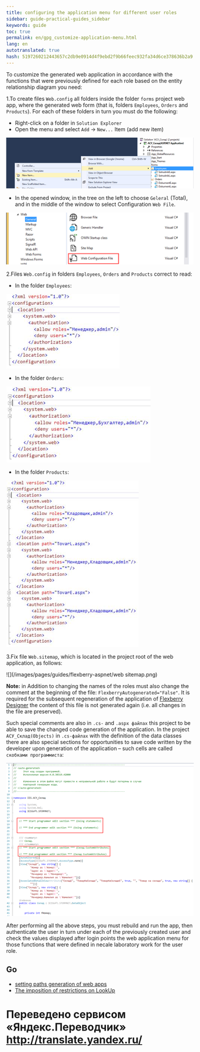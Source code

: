 ```yaml
--- 
title: configuring the application menu for different user roles 
sidebar: guide-practical-guides_sidebar 
keywords: guide 
toc: true 
permalink: en/gpg_customize-application-menu.html 
lang: en 
autotranslated: true 
hash: 5197260212443657c2db9e0914d4f9ebd2f9b66feec932fa34d6ce378636b2a9 
--- 
```


To customize the generated web application in accordance with the functions that were previously defined for each role based on the entity relationship diagram you need: 

1.To create files `Web.config` all folders inside the folder `forms` project web app, where the generated web form (that is, folders `Employees`, `Orders` and `Products`). For each of these folders in turn you must do the following: 

* Right-click on a folder in `Solution Explorer` 
* Open the menu and select `Add` -> `New...` Item (add new item) 

![](/images/pages/guides/flexberry-aspnet/add-new-item.png) 

* In the opened window, in the tree on the left to choose `Geleral` (Total), and in the middle of the window to select Configuration `Web File`. 

![](/images/pages/guides/flexberry-aspnet/configuration-file.png) 

2.Files `Web.config` in folders `Employees`, `Orders` and `Products` correct to read: 

* In the folder `Employees`: 

![](/images/pages/guides/flexberry-aspnet/employees-config.jpg) 

* In the folder `Orders`: 

![](/images/pages/guides/flexberry-aspnet/orders-config.jpg) 

* In the folder `Products`: 

![](/images/pages/guides/flexberry-aspnet/products-config.jpg) 

3.Fix file `Web.sitemap`, which is located in the project root of the web application, as follows: 

![](/images/pages/guides/flexberry-aspnet/web sitemap.png) 

__Note:__ in Addition to changing the names of the roles must also change the comment at the beginning of the file: `FlexberryAutogenerated="False"`. It is required for the subsequent regeneration of the application of [Flexberry Designer](fd_landing_page.html) the content of this file is not generated again (i.e. all changes in the file are preserved). 

Such special comments are also in `.cs-` and `.aspx файлах` this project to be able to save the changed code generation of the application. 
In the project `АСУ_Склад(Objects)` in `.cs-файлах` with the definition of the data classes there are also special sections for opportunities to save code written by the developer upon generation of the application – such cells are called `скобками программиста`: 

![](/images/pages/guides/flexberry-aspnet/objects-project.png) 

After performing all the above steps, you must rebuild and run the app, then authenticate the user in turn under each of the previously created user and check the values displayed after login points the web application menu for those functions that were defined in necale laboratory work for the user role. 

## Go 

* <i class="fa fa-arrow-left" aria-hidden="true"></i> [setting paths generation of web apps](gpg_configuring-paths-generating.html) 
* [The imposition of restrictions on LookUp](gpg_limitfunction-for-lookup.html) <i class="fa fa-arrow-right" aria-hidden="true"></i> 



 # Переведено сервисом «Яндекс.Переводчик» http://translate.yandex.ru/